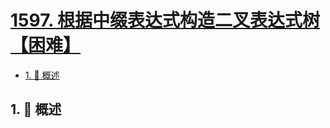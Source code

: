 # [1597. 根据中缀表达式构造二叉表达式树【困难】](https://github.com/tnotesjs/TNotes.leetcode/tree/main/notes/1597.%20%E6%A0%B9%E6%8D%AE%E4%B8%AD%E7%BC%80%E8%A1%A8%E8%BE%BE%E5%BC%8F%E6%9E%84%E9%80%A0%E4%BA%8C%E5%8F%89%E8%A1%A8%E8%BE%BE%E5%BC%8F%E6%A0%91%E3%80%90%E5%9B%B0%E9%9A%BE%E3%80%91)

<!-- region:toc -->

- [1. 📝 概述](#1--概述)

<!-- endregion:toc -->

## 1. 📝 概述
